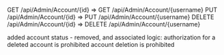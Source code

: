GET /api/Admin/Account/{id} => GET /api/Admin/Account/{username}
PUT /api/Admin/Account/{id} => PUT /api/Admin/Account/{username}
DELETE /api/Admin/Account/{id} => DELETE /api/Admin/Account/{username}

added account status - removed, and associated logic:
authorization for a deleted account is prohibited
account deletion is prohibited